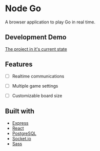 # Node Go
A browser application to play Go in real time.

## Development Demo
[The project in it's current state](https://play-node-go.herokuapp.com/)

## Features
- [ ] Realtime communications
- [ ] Multiple game settings
- [ ] Customizable board size


## Built with
- [Express](https://expressjs.com)
- [React](https://reactjs.org)
- [PostgreSQL](https://postgresql.org)
- [Socket.io](https://socket.io)
- [Sass](https://sass-lang.com)
